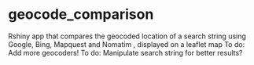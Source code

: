 # geocode_comparison
Rshiny app that compares the geocoded location of a search string using Google, Bing, Mapquest and Nomatim , displayed on a leaflet map
 To do: Add more geocoders! 
 To do: Manipulate search string for better results?

